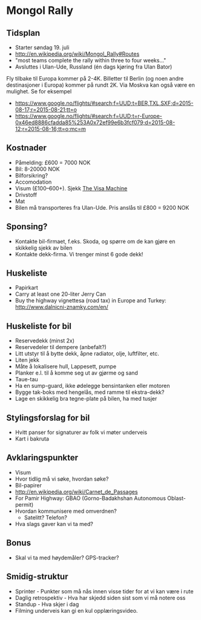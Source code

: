 Mongol Rally
============

Tidsplan
--------

- Starter søndag 19. juli
- http://en.wikipedia.org/wiki/Mongol_Rally#Routes
- "most teams complete the rally within three to four weeks..."
- Avsluttes i Ulan-Ude, Russland (én dags kjøring fra Ulan Bator)

Fly tilbake til Europa kommer på 2-4K. Billetter til Berlin (og noen andre destinasjoner i Europa) kommer på rundt 2K. Via Moskva kan også være en mulighet. Se for eksempel

- https://www.google.no/flights/#search;f=UUD;t=BER,TXL,SXF;d=2015-08-17;r=2015-08-21;tt=o
- https://www.google.no/flights/#search;f=UUD;t=r-Europe-0x46ed8886cfadda85%253A0x72ef99e6b3fcf079;d=2015-08-12;r=2015-08-16;tt=o;mc=m

Kostnader
---------

- Påmelding: £600 = 7000 NOK
- Bil: 8-20000 NOK
- Bilforsikring?
- Accomodation
- Visum (£100–600+). Sjekk [The Visa Machine](http://mongolrally.thevisamachine.com/)
- Drivstoff
- Mat
- Bilen må transporteres fra Ulan-Ude. Pris anslås til £800 = 9200 NOK

Sponsing?
---------

- Kontakte bil-firmaet, f.eks. Skoda, og spørre om de kan gjøre en skikkelig sjekk av bilen
- Kontakte dekk-firma. Vi trenger minst 6 gode dekk!

Huskeliste
----------

- Papirkart
- Carry at least one 20-liter Jerry Can
- Buy the highway vignettesa (road tax) in Europe and Turkey: http://www.dalnicni-znamky.com/en/

Huskeliste for bil
------------------

- Reservedekk (minst 2x)
- Reservedeler til dempere (anbefalt?)
- Litt utstyr til å bytte dekk, åpne radiator, olje, luftfilter, etc.
- Liten jekk
- Måte å lokalisere hull, Lappesett, pumpe
- Planker e.l. til å komme seg ut av gjørme og sand
- Taue-tau
- Ha en sump-guard, ikke ødelegge bensintanken eller motoren
- Bygge tak-boks med hengelås, med ramme til ekstra-dekk?
- Lage en skikkelig bra tegne-plate på bilen, ha med tusjer

Stylingsforslag for bil
-----------------------
- Hvitt panser for signaturer av folk vi møter underveis
- Kart i bakruta

Avklaringspunkter
----------------
- Visum
 - Hvor tidlig må vi søke, hvordan søke?
- Bil-papirer
 - http://en.wikipedia.org/wiki/Carnet_de_Passages
 - For Pamir Highway: GBAO (Gorno-Badakhshan Autonomous Oblast-permit)
- Hvordan kommunisere med omverdnen?
  - Satelitt? Telefon?
- Hva slags gaver kan vi ta med?

Bonus
---------------
- Skal vi ta med høydemåler? GPS-tracker?

Smidig-struktur
---------------
- Sprinter - Punkter som må nås innen visse tider for at vi kan være i rute
- Daglig retrospektiv - Hva har skjedd siden sist som vi må notere oss
- Standup - Hva skjer i dag
- Filming underveis kan gi en kul opplæringsvideo.
